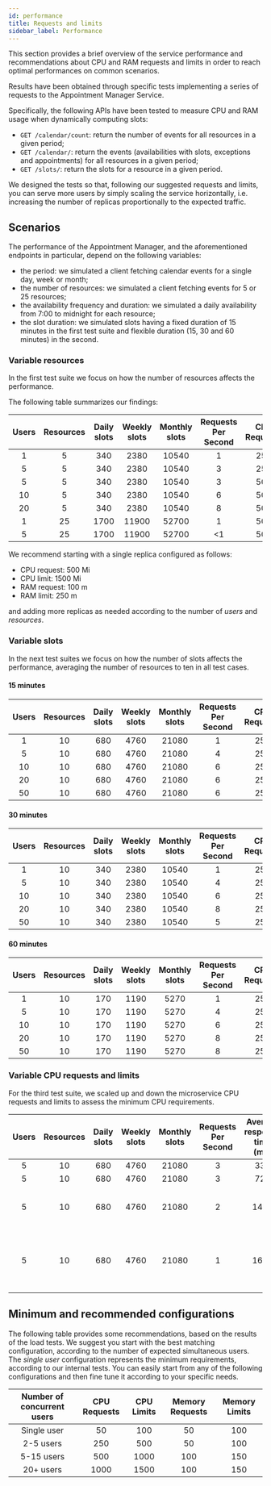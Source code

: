 ```yaml
---
id: performance
title: Requests and limits
sidebar_label: Performance
---
```


<!--
WARNING: this file was automatically generated by Mia-Platform Doc Aggregator.
DO NOT MODIFY IT BY HAND.
Instead, modify the source file and run the aggregator to regenerate this file.
-->

This section provides a brief overview of the service performance and recommendations about CPU and RAM requests and limits in order to reach optimal performances on common scenarios.

Results have been obtained through specific tests implementing a series of requests to the Appointment Manager Service.

Specifically, the following APIs have been tested to measure CPU and RAM usage when dynamically computing slots:

- `GET /calendar/count`: return the number of events for all resources in a given period;
- `GET /calendar/`: return the events (availabilities with slots, exceptions and appointments) for all resources in a given period;
- `GET /slots/`: return the slots for a resource in a given period.

We designed the tests so that, following our suggested requests and limits, you can serve more users by simply scaling the service horizontally, i.e. increasing the number of replicas proportionally to the expected traffic.

## Scenarios

The performance of the Appointment Manager, and the aforementioned endpoints in particular, depend on the following variables:

- the period: we simulated a client fetching calendar events for a single day, week or month;
- the number of resources: we simulated a client fetching events for 5 or 25 resources;
- the availability frequency and duration: we simulated a daily availability from 7:00 to midnight for each resource;
- the slot duration: we simulated slots having a fixed duration of 15 minutes in the first test suite and flexible duration (15, 30 and 60 minutes) in the second.

### Variable resources

In the first test suite we focus on how the number of resources affects the performance.

The following table summarizes our findings:

| Users | Resources | Daily slots | Weekly slots | Monthly slots | Requests Per Second | CPU Requests | CPU Limits | Memory Requests | Memory Limits |
|:-----:|:---------:|:-----------:|:------------:|:-------------:|:-------------------:|:------------:|:----------:|:---------------:|:-------------:|
|   1   |     5     | 340         | 2380         | 10540         | 1                   | 250          | 1000       | 100             | 250           |     
|   5   |     5     | 340         | 2380         | 10540         | 3                   | 250          | 1000       | 100             | 250           |   
|   5   |     5     | 340         | 2380         | 10540         | 3                   | 500          | 1500       | 100             | 250           |
|   10  |     5     | 340         | 2380         | 10540         | 6                   | 500          | 1500       | 100             | 250           |
|   20  |     5     | 340         | 2380         | 10540         | 8                   | 500          | 1500       | 100             | 250           |
|   1   |    25     | 1700        | 11900        | 52700         | 1                   | 500          | 1500       | 100             | 250           | 
|   5   |    25     | 1700        | 11900        | 52700         | <1                  | 500          | 1500       | 100             | 250           |

We recommend starting with a single replica configured as follows:

- CPU request: 500 Mi
- CPU limit: 1500 Mi
- RAM request: 100 m
- RAM limit: 250 m

and adding more replicas as needed according to the number of *users* and *resources*.

### Variable slots

In the next test suites we focus on how the number of slots affects the performance, averaging the number of resources to ten in all test cases.

#### 15 minutes

| Users | Resources | Daily slots | Weekly slots | Monthly slots | Requests Per Second | CPU Requests | CPU Limits | Memory Requests | Memory Limits |
|:-----:|:---------:|:-----------:|:------------:|:-------------:|:-------------------:|:------------:|:----------:|:---------------:|:-------------:|
|   1   | 10        | 680         | 4760         | 21080         | 1                   | 250          | 1000       | 100             | 200           |     
|   5   | 10        | 680         | 4760         | 21080         | 4                   | 250          | 1000       | 100             | 200           |   
|   10  | 10        | 680         | 4760         | 21080         | 6                   | 250          | 1000       | 100             | 200           |
|   20  | 10        | 680         | 4760         | 21080         | 6                   | 250          | 1000       | 100             | 200           |
|   50  | 10        | 680         | 4760         | 21080         | 6                   | 250          | 1000       | 100             | 200           |

#### 30 minutes

| Users | Resources | Daily slots | Weekly slots | Monthly slots | Requests Per Second | CPU Requests | CPU Limits | Memory Requests | Memory Limits |
|:-----:|:---------:|:-----------:|:------------:|:-------------:|:-------------------:|:------------:|:----------:|:---------------:|:-------------:|
|   1   | 10        | 340         | 2380         | 10540         | 1                   | 250          | 1000       | 100             | 200           |     
|   5   | 10        | 340         | 2380         | 10540         | 4                   | 250          | 1000       | 100             | 200           |   
|   10  | 10        | 340         | 2380         | 10540         | 6                   | 250          | 1000       | 100             | 200           |
|   20  | 10        | 340         | 2380         | 10540         | 8                   | 250          | 1000       | 100             | 200           |
|   50  | 10        | 340         | 2380         | 10540         | 5                   | 250          | 1000       | 100             | 200           |

#### 60 minutes

| Users | Resources | Daily slots | Weekly slots | Monthly slots | Requests Per Second | CPU Requests | CPU Limits | Memory Requests | Memory Limits |
|:-----:|:---------:|:-----------:|:------------:|:-------------:|:-------------------:|:------------:|:----------:|:---------------:|:-------------:|
|   1   | 10        | 170         | 1190         | 5270          | 1                   | 250          | 1000       | 100             | 200           |     
|   5   | 10        | 170         | 1190         | 5270          | 4                   | 250          | 1000       | 100             | 200           |   
|   10  | 10        | 170         | 1190         | 5270          | 6                   | 250          | 1000       | 100             | 200           |
|   20  | 10        | 170         | 1190         | 5270          | 8                   | 250          | 1000       | 100             | 200           |
|   50  | 10        | 170         | 1190         | 5270          | 8                   | 250          | 1000       | 100             | 200           |

### Variable CPU requests and limits

For the third test suite, we scaled up and down the microservice CPU requests and limits to assess the minimum CPU requirements.

| Users | Resources | Daily slots | Weekly slots | Monthly slots | Requests Per Second | Average response time (ms) | 90%ile (ms) | CPU Requests | CPU Limits | Memory Requests | Memory Limits | Warnings |
|:-----:|:---------:|:-----------:|:------------:|:-------------:|:-------------------:|:--------------------------:|:-----------:|:------------:|:----------:|:---------------:|:-------------:|:---------|
|   5   | 10        | 680         | 4760         | 21080         | 3                   | 330                        | 970         | 500          | 1000       | 50              | 150           | None |
|   5   | 10        | 680         | 4760         | 21080         | 3                   | 721                        | 1900        | 250          | 500        | 50              | 150           | None |
|   5   | 10        | 680         | 4760         | 21080         | 2                   | 1431                       | 3700        | 200          | 400        | 50              | 150           | CPU throttling, <1% failures |
|   5   | 10        | 680         | 4760         | 21080         | 1                   | 1635                       | 3600        | 150          | 300        | 50              | 150           | Pod restart, CPU throttling, 1% failures |

## Minimum and recommended configurations

The following table provides some recommendations, based on the results of the load tests. We suggest you start with the best matching configuration, according to the number of expected simultaneous users. The *single user* configuration represents the minimum requirements, according to our internal tests. You can easily start from any of the following configurations and then fine tune it according to your specific needs.

| Number of concurrent users | CPU Requests | CPU Limits | Memory Requests | Memory Limits |
|:--------------------------:|:------------:|:----------:|:---------------:|:-------------:|
| Single user                | 50           | 100        | 50              | 100           |
| 2-5 users                  | 250          | 500        | 50              | 100           |
| 5-15 users                 | 500          | 1000       | 100             | 150           |
| 20+ users                  | 1000         | 1500       | 100             | 150           |
